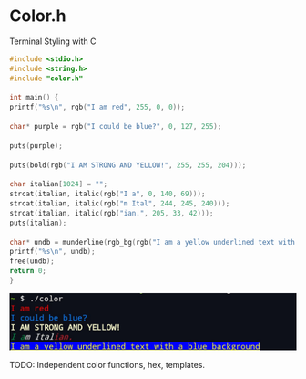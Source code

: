 # Color.h
Terminal Styling with C

```c
#include <stdio.h>
#include <string.h>
#include "color.h"

int main() {
printf("%s\n", rgb("I am red", 255, 0, 0));

char* purple = rgb("I could be blue?", 0, 127, 255);

puts(purple);

puts(bold(rgb("I AM STRONG AND YELLOW!", 255, 255, 204)));

char italian[1024] = "";
strcat(italian, italic(rgb("I a", 0, 140, 69)));
strcat(italian, italic(rgb("m Ital", 244, 245, 240)));
strcat(italian, italic(rgb("ian.", 205, 33, 42)));
puts(italian);

char* undb = munderline(rgb_bg(rgb("I am a yellow underlined text with a blue background", 255, 255, 0), 0, 0, 255));
printf("%s\n", undb);
free(undb);
return 0;
}
```

![sample](https://github.com/spiderites/color.h/blob/main/sample.png) 

TODO: Independent color functions, hex, templates. 
